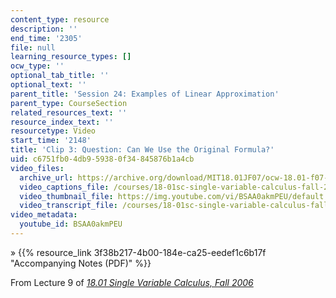 ```yaml
---
content_type: resource
description: ''
end_time: '2305'
file: null
learning_resource_types: []
ocw_type: ''
optional_tab_title: ''
optional_text: ''
parent_title: 'Session 24: Examples of Linear Approximation'
parent_type: CourseSection
related_resources_text: ''
resource_index_text: ''
resourcetype: Video
start_time: '2148'
title: 'Clip 3: Question: Can We Use the Original Formula?'
uid: c6751fb0-4db9-5938-0f34-845876b1a4cb
video_files:
  archive_url: https://archive.org/download/MIT18.01JF07/ocw-18.01-f07-lec09_300k.mp4
  video_captions_file: /courses/18-01sc-single-variable-calculus-fall-2010/96504dcdfcb45c9ba3ced257b4503361_BSAA0akmPEU.vtt
  video_thumbnail_file: https://img.youtube.com/vi/BSAA0akmPEU/default.jpg
  video_transcript_file: /courses/18-01sc-single-variable-calculus-fall-2010/afdb4bc3ecc95f5a882ac740f4dceae8_BSAA0akmPEU.pdf
video_metadata:
  youtube_id: BSAA0akmPEU
---
```


» {{% resource_link 3f38b217-4b00-184e-ca25-eedef1c6b17f "Accompanying Notes (PDF)" %}}

From Lecture 9 of [_18.01 Single Variable Calculus, Fall 2006_](/courses/18-01-single-variable-calculus-fall-2006/video_galleries/video-lectures)



